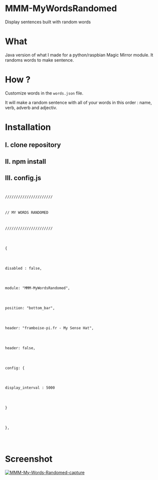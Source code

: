 # MMM-MyWordsRandomed
Display sentences built with random words

# What
Java version of what I made for a python/raspbian Magic Mirror module.
It randoms words to make sentence.

# How ?
Customize words in the <code>words.json</code> file.
<p>It will make a random sentence with all of your words in this order : name, verb, adverb and adjectiv.</p>

# Installation
## I. clone repository
## II. npm install
## III. config.js
<code>
<p>//////////////////////</p>
<p>// MY WORDS RANDOMED</p>
<p>//////////////////////</p>
		<p>{</p>
			<p>disabled : false,</p>
			<p>module: "MMM-MyWordsRandomed",</p>
			<p>position: "bottom_bar",</p>
			<p>header: "framboise-pi.fr - My Sense Hat",</p>
			<p>header: false,</p>
			<p>config: {</p>
				<p>display_interval : 5000</p>
				<p>}</p>
	    <p>},</p>
  </code>
  
# Screenshot
<a href="https://ibb.co/yPLqqwY"><img src="https://i.ibb.co/sRLqq06/MMM-My-Words-Randomed-capture.png" alt="MMM-My-Words-Randomed-capture" border="0"></a>
